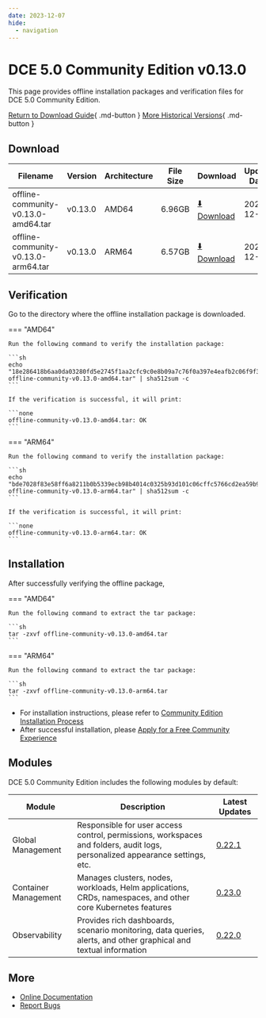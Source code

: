 ```yaml
---
date: 2023-12-07
hide:
  - navigation
---
```


# DCE 5.0 Community Edition v0.13.0

This page provides offline installation packages and verification files for DCE 5.0 Community Edition.

[Return to Download Guide](../index.md){ .md-button } [More Historical Versions](./dce5-installer-history.md){ .md-button }

## Download

| Filename | Version | Architecture | File Size | Download | Update Date |
| -------- | ------- | ------------ | --------- | -------- | ----------- |
| offline-community-v0.13.0-amd64.tar | v0.13.0 | AMD64 | 6.96GB | [:arrow_down: Download](https://qiniu-download-public.daocloud.io/DaoCloud_Enterprise/dce5/offline-community-v0.13.0-amd64.tar) | 2023-12-07 |
| offline-community-v0.13.0-arm64.tar | v0.13.0 | ARM64 | 6.57GB | [:arrow_down: Download](https://qiniu-download-public.daocloud.io/DaoCloud_Enterprise/dce5/offline-community-v0.13.0-arm64.tar) | 2023-12-07 |

## Verification

Go to the directory where the offline installation package is downloaded.

=== "AMD64"

    Run the following command to verify the installation package:

    ```sh
    echo "18e286418b6aa0da03280fd5e2745f1aa2cfc9c0e8b09a7c76f0a397e4eafb2c06f9f3344d19df2a85b739a961f8f1957d2d91c4a04239fd44dc15cb3d4a52ab  offline-community-v0.13.0-amd64.tar" | sha512sum -c
    ```

    If the verification is successful, it will print:

    ```none
    offline-community-v0.13.0-amd64.tar: OK
    ```

=== "ARM64"

    Run the following command to verify the installation package:

    ```sh
    echo "bde7028f83e58ff6a8211b0b5339ecb98b4014c0325b93d101c06cffc5766cd2ea59b9b8a148fab7007c88b861eb9e63278bb489d78ad0a097117efa1f39018f  offline-community-v0.13.0-arm64.tar" | sha512sum -c
    ```

    If the verification is successful, it will print:

    ```none
    offline-community-v0.13.0-arm64.tar: OK
    ```

## Installation

After successfully verifying the offline package,

=== "AMD64"

    Run the following command to extract the tar package:

    ```sh
    tar -zxvf offline-community-v0.13.0-amd64.tar
    ```

=== "ARM64"

    Run the following command to extract the tar package:

    ```sh
    tar -zxvf offline-community-v0.13.0-arm64.tar
    ```

- For installation instructions, please refer to [Community Edition Installation Process](../../install/community/k8s/online.md#_2)
- After successful installation, please [Apply for a Free Community Experience](../../dce/license0.md)

## Modules

DCE 5.0 Community Edition includes the following modules by default:

| Module     | Description                                                              | Latest Updates                                                   |
| -------- | ----------------------------------------------------------------- | ---------------------------------------------------------- |
| Global Management | Responsible for user access control, permissions, workspaces and folders, audit logs, personalized appearance settings, etc.      | [0.22.1](../../ghippo/intro/release-notes.md#0221) |
| Container Management | Manages clusters, nodes, workloads, Helm applications, CRDs, namespaces, and other core Kubernetes features | [0.23.0](../../kpanda/intro/release-notes.md#0230) |
| Observability | Provides rich dashboards, scenario monitoring, data queries, alerts, and other graphical and textual information              | [0.22.0](../../insight/intro/releasenote.md#0220)  |

## More

- [Online Documentation](../../dce/index.md)
- [Report Bugs](https://github.com/DaoCloud/DaoCloud-docs/issues)
